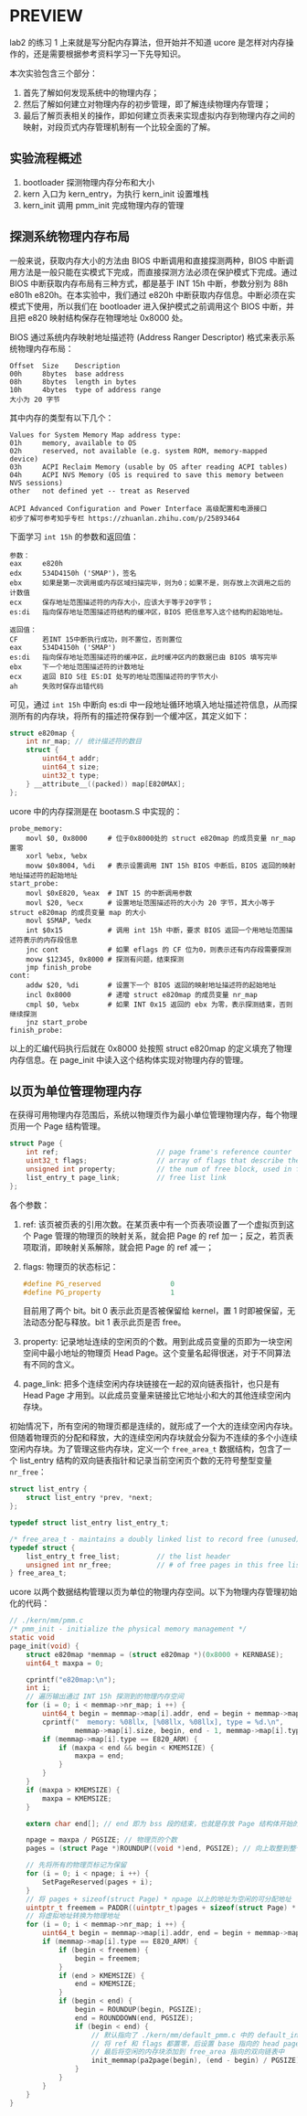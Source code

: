 # PREVIEW

lab2 的练习 1 上来就是写分配内存算法，但开始并不知道 ucore 是怎样对内存操作的，还是需要根据参考资料学习一下先导知识。

本次实验包含三个部分：

1. 首先了解如何发现系统中的物理内存；
2. 然后了解如何建立对物理内存的初步管理，即了解连续物理内存管理；
3. 最后了解页表相关的操作，即如何建立页表来实现虚拟内存到物理内存之间的映射，对段页式内存管理机制有一个比较全面的了解。

## 实验流程概述

1. bootloader 探测物理内存分布和大小
2. kern 入口为 kern_entry，为执行 kern_init 设置堆栈
3. kern_init 调用 pmm_init 完成物理内存的管理

## 探测系统物理内存布局

一般来说，获取内存大小的方法由 BIOS 中断调用和直接探测两种，BIOS 中断调用方法是一般只能在实模式下完成，而直接探测方法必须在保护模式下完成。通过 BIOS 中断获取内存布局有三种方式，都是基于 INT 15h 中断，参数分别为 88h e801h e820h。在本实验中，我们通过 e820h 中断获取内存信息。中断必须在实模式下使用，所以我们在 bootloader 进入保护模式之前调用这个 BIOS 中断，并且把 e820 映射结构保存在物理地址 0x8000 处。

BIOS 通过系统内存映射地址描述符 (Address Ranger Descriptor) 格式来表示系统物理内存布局：

```
Offset  Size    Description
00h     8bytes  base address
08h     8bytes  length in bytes
10h     4bytes  type of address range
大小为 20 字节
```

其中内存的类型有以下几个：

```
Values for System Memory Map address type:
01h     memory, available to OS
02h     reserved, not available (e.g. system ROM, memory-mapped device)
03h     ACPI Reclaim Memory (usable by OS after reading ACPI tables)
04h     ACPI NVS Memory (OS is required to save this memory between NVS sessions)
other   not defined yet -- treat as Reserved

ACPI Advanced Configuration and Power Interface 高级配置和电源接口
初步了解可参考知乎专栏 https://zhuanlan.zhihu.com/p/25893464
```

下面学习 `int 15h` 的参数和返回值：

```
参数：
eax     e820h
edx     534D4150h ('SMAP')，签名
ebx     如果是第一次调用或内存区域扫描完毕，则为0；如果不是，则存放上次调用之后的计数值
ecx     保存地址范围描述符的内存大小，应该大于等于20字节；
es:di   指向保存地址范围描述符结构的缓冲区，BIOS 把信息写入这个结构的起始地址。

返回值：
CF      若INT 15中断执行成功，则不置位，否则置位
eax     534D4150h ('SMAP')
es:di   指向保存地址范围描述符的缓冲区，此时缓冲区内的数据已由 BIOS 填写完毕
ebx     下一个地址范围描述符的计数地址
ecx     返回 BIO S往 ES:DI 处写的地址范围描述符的字节大小
ah      失败时保存出错代码
```

可见，通过 `int 15h` 中断向 es:di 中一段地址循环地填入地址描述符信息，从而探测所有的内存块，将所有的描述符保存到一个缓冲区，其定义如下：

```C
struct e820map {
    int nr_map; // 统计描述符的数目
    struct {
        uint64_t addr;
        uint64_t size;
        uint32_t type;
    } __attribute__((packed)) map[E820MAX];
};
```

ucore 中的内存探测是在 bootasm.S 中实现的：

```assembly
probe_memory:
    movl $0, 0x8000     # 位于0x8000处的 struct e820map 的成员变量 nr_map 置零
    xorl %ebx, %ebx
    movw $0x8004, %di   # 表示设置调用 INT 15h BIOS 中断后，BIOS 返回的映射地址描述符的起始地址
start_probe:
    movl $0xE820, %eax  # INT 15 的中断调用参数
    movl $20, %ecx      # 设置地址范围描述符的大小为 20 字节，其大小等于 struct e820map 的成员变量 map 的大小
    movl $SMAP, %edx
    int $0x15           # 调用 int 15h 中断，要求 BIOS 返回一个用地址范围描述符表示的内存段信息
    jnc cont            # 如果 eflags 的 CF 位为0，则表示还有内存段需要探测
    movw $12345, 0x8000 # 探测有问题，结束探测
    jmp finish_probe
cont:
    addw $20, %di       # 设置下一个 BIOS 返回的映射地址描述符的起始地址
    incl 0x8000         # 递增 struct e820map 的成员变量 nr_map
    cmpl $0, %ebx       # 如果 INT 0x15 返回的 ebx 为零，表示探测结束，否则继续探测
    jnz start_probe
finish_probe:
```

以上的汇编代码执行后就在 0x8000 处按照 struct e820map 的定义填充了物理内存信息。在 page_init 中读入这个结构体实现对物理内存的管理。

## 以页为单位管理物理内存

在获得可用物理内存范围后，系统以物理页作为最小单位管理物理内存，每个物理页用一个 Page 结构管理。

```C
struct Page {
    int ref;                        // page frame's reference counter
    uint32_t flags;                 // array of flags that describe the status of the page frame
    unsigned int property;          // the num of free block, used in first fit pm manager
    list_entry_t page_link;         // free list link
};
```

各个参数：

1. ref: 该页被页表的引用次数。在某页表中有一个页表项设置了一个虚拟页到这个 Page 管理的物理页的映射关系，就会把 Page 的 ref 加一；反之，若页表项取消，即映射关系解除，就会把 Page 的 ref 减一；
2. flags: 物理页的状态标记：

   ```C
   #define PG_reserved                 0
   #define PG_property                 1
   ```

   目前用了两个 bit。bit 0 表示此页是否被保留给 kernel，置 1 时即被保留，无法动态分配与释放。bit 1 表示此页是否 free。

3. property: 记录地址连续的空闲页的个数。用到此成员变量的页即为一块空闲空间中最小地址的物理页 Head Page。这个变量名起得很迷，对于不同算法有不同的含义。
4. page_link: 把多个连续空闲内存块链接在一起的双向链表指针，也只是有 Head Page 才用到。以此成员变量来链接比它地址小和大的其他连续空闲内存块。

初始情况下，所有空闲的物理页都是连续的，就形成了一个大的连续空闲内存块。但随着物理页的分配和释放，大的连续空闲内存块就会分裂为不连续的多个小连续空闲内存块。为了管理这些内存块，定义一个 `free_area_t` 数据结构，包含了一个 list_entry 结构的双向链表指针和记录当前空闲页个数的无符号整型变量 `nr_free`：

```C
struct list_entry {
    struct list_entry *prev, *next;
};

typedef struct list_entry list_entry_t;

/* free_area_t - maintains a doubly linked list to record free (unused) pages */
typedef struct {
    list_entry_t free_list;         // the list header
    unsigned int nr_free;           // # of free pages in this free list
} free_area_t;
```

ucore 以两个数据结构管理以页为单位的物理内存空间。以下为物理内存管理初始化的代码：

```C
// ./kern/mm/pmm.c
/* pmm_init - initialize the physical memory management */
static void
page_init(void) {
    struct e820map *memmap = (struct e820map *)(0x8000 + KERNBASE);
    uint64_t maxpa = 0;

    cprintf("e820map:\n");
    int i;
    // 遍历输出通过 INT 15h 探测到的物理内存空间
    for (i = 0; i < memmap->nr_map; i ++) {
        uint64_t begin = memmap->map[i].addr, end = begin + memmap->map[i].size;
        cprintf("  memory: %08llx, [%08llx, %08llx], type = %d.\n",
                memmap->map[i].size, begin, end - 1, memmap->map[i].type);
        if (memmap->map[i].type == E820_ARM) {
            if (maxpa < end && begin < KMEMSIZE) {
                maxpa = end;
            }
        }
    }
    if (maxpa > KMEMSIZE) {
        maxpa = KMEMSIZE;
    }

    extern char end[]; // end 即为 bss 段的结束，也就是存放 Page 结构体开始的地址

    npage = maxpa / PGSIZE; // 物理页的个数
    pages = (struct Page *)ROUNDUP((void *)end, PGSIZE); // 向上取整到整个页

    // 先将所有的物理页标记为保留
    for (i = 0; i < npage; i ++) {
        SetPageReserved(pages + i);
    }
    // 将 pages + sizeof(struct Page) * npage 以上的地址为空闲的可分配地址
    uintptr_t freemem = PADDR((uintptr_t)pages + sizeof(struct Page) * npage);
    // 将虚拟地址转换为物理地址
    for (i = 0; i < memmap->nr_map; i ++) {
        uint64_t begin = memmap->map[i].addr, end = begin + memmap->map[i].size;
        if (memmap->map[i].type == E820_ARM) {
            if (begin < freemem) {
                begin = freemem;
            }
            if (end > KMEMSIZE) {
                end = KMEMSIZE;
            }
            if (begin < end) {
                begin = ROUNDUP(begin, PGSIZE);
                end = ROUNDDOWN(end, PGSIZE);
                if (begin < end) {
                    // 默认指向了 ./kern/mm/default_pmm.c 中的 default_init_memmap
                    // 将 ref 和 flags 都置零，后设置 base 指向的 head page 的 flags.PG_property 和 property
                    // 最后将空闲的内存块添加到 free_area 指向的双向链表中
                    init_memmap(pa2page(begin), (end - begin) / PGSIZE);
                }
            }
        }
    }
}
```
